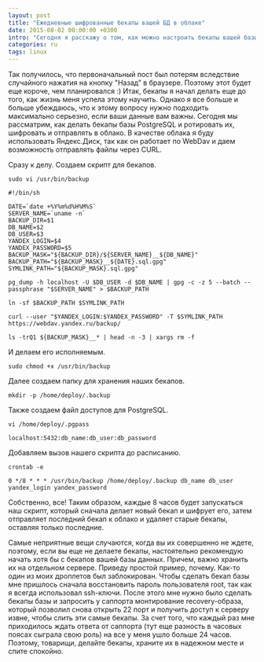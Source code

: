 ```yaml
---
layout: post
title: "Ежедневные шифрованные бекапы вашей БД в облаке"
date: 2015-08-02 00:00:00 +0300
intro: "Сегодня я расскажу о том, как можно настроить бекапы вашей базы данных в облако, что позволит избежать головной боли даже после полной потери контроля над сервером."
categories: ru
tags: linux
---
```


Так получилось, что первоначальный пост был потерям вследствие случайного нажатия на кнопку "Назад" в браузере. Поэтому этот будет еще короче, чем планировался :) Итак, бекапы я начал делать еще до того, как жизнь меня успела этому научить. Однако я все больше и больше убеждаюсь, что к этому вопросу нужно подходить максимально серьезно, если ваши данные вам важны. Сегодня мы рассматрим, как делать бекапы базы PostgreSQL и ротировать их, шифровать и отправлять в облако. В качестве облака я буду использовать Яндекс.Диск, так как он работает по WebDav и даем возможность отправлять файлы через CURL.

Сразу к делу. Создаем скрипт для бекапов.

```
sudo vi /usr/bin/backup
```

```
#!/bin/sh

DATE=`date +%Y%m%d%H%M%S`
SERVER_NAME=`uname -n`
BACKUP_DIR=$1
DB_NAME=$2
DB_USER=$3
YANDEX_LOGIN=$4
YANDEX_PASSWORD=$5
BACKUP_MASK="${BACKUP_DIR}/${SERVER_NAME}__${DB_NAME}"
BACKUP_PATH="${BACKUP_MASK}__${DATE}.sql.gpg"
SYMLINK_PATH="${BACKUP_MASK}.sql.gpg"

pg_dump -h localhost -U $DB_USER -d $DB_NAME | gpg -c -z 5 --batch --passphrase "$SERVER_NAME" > $BACKUP_PATH

ln -sf $BACKUP_PATH $SYMLINK_PATH

curl --user "$YANDEX_LOGIN:$YANDEX_PASSWORD" -T $SYMLINK_PATH https://webdav.yandex.ru/backup/

ls -trQ1 ${BACKUP_MASK}__* | head -n -3 | xargs rm -f
```

И делаем его исполняемым.

```
sudo chmod +x /usr/bin/backup
```

Далее создаем папку для хранения наших бекапов.

```
mkdir -p /home/deploy/.backup
```

Также создаем файл доступов для PostgreSQL.

```
vi /home/deploy/.pgpass
```

```
localhost:5432:db_name:db_user:db_password
```

Добавляем вызов нашего скрипта до расписанию.

```
crontab -e
```

```
0 */8 * * * /usr/bin/backup /home/deploy/.backup db_name db_user yandex_login yandex_password
```

Собственно, все! Таким образом, каждые 8 часов будет запускаться наш скрипт, который сначала делает новый бекап и шифрует его, затем отправляет последний бекап к облако и удаляет старые бекапы, оставляя только последние.

Самые неприятные вещи случаются, когда вы их совершенно не ждете, поэтому, если вы еще не делаете бекапы, настоятельно рекомендую начать хотя бы с бекапов вашей базы данных. Причем, важно хранить их на отдельном сервере. Приведу простой пример, почему. Как-то один из моих дроплетов был заблокирован. Чтобы сделать бекап базы мне пришлось сначала восстановить пароль пользователя root, так как я всегда использовал ssh-ключи. После этого мне нужно было сделать бекапы базы и запросить у саппорта монтирование recovery-образа, который позволил снова открыть 22 порт и получить доступ к серверу извне, чтобы слить эти самые бекапы. За счет того, что каждый раз мне приходилось ждать ответа от саппорта (тут еще разность в часовых поясах сыграла свою роль) на все у меня ушло больше 24 часов. Поэтому, товарищи, делайте бекапы, храните их в надежном месте и спите спокойно.

